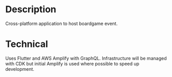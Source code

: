 # Description
Cross-platform application to host boardgame event.

# Technical
Uses Flutter and AWS Amplify with GraphQL. Infrastructure will be managed with CDK but initial Amplify is used where possible to speed up development.